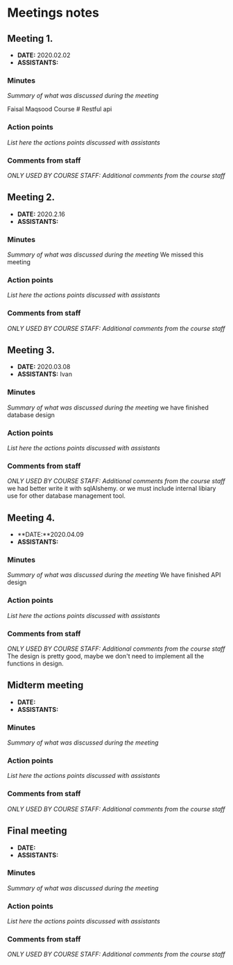 # Meetings notes

## Meeting 1.
* **DATE:** 2020.02.02
* **ASSISTANTS:**


### Minutes
*Summary of what was discussed during the meeting*

Faisal Maqsood 
Course # Restful api 
### Action points
*List here the actions points discussed with assistants*


### Comments from staff
*ONLY USED BY COURSE STAFF: Additional comments from the course staff*

## Meeting 2.
* **DATE:** 2020.2.16
* **ASSISTANTS:**

### Minutes
*Summary of what was discussed during the meeting*
We missed this meeting
### Action points
*List here the actions points discussed with assistants*


### Comments from staff
*ONLY USED BY COURSE STAFF: Additional comments from the course staff*

## Meeting 3.
* **DATE:**  2020.03.08
* **ASSISTANTS:** Ivan

### Minutes
*Summary of what was discussed during the meeting*
we have finished database design
### Action points
*List here the actions points discussed with assistants*


### Comments from staff
*ONLY USED BY COURSE STAFF: Additional comments from the course staff*
we had better write it with sqlAlshemy. or we must include internal libiary use for other database management tool.

## Meeting 4.
* **DATE:**2020.04.09
* **ASSISTANTS:** 

### Minutes
*Summary of what was discussed during the meeting*
We have finished API design
### Action points
*List here the actions points discussed with assistants*


### Comments from staff
*ONLY USED BY COURSE STAFF: Additional comments from the course staff*
The design is pretty good, maybe we don't need to implement all the functions in design.
## Midterm meeting
* **DATE:**
* **ASSISTANTS:**

### Minutes
*Summary of what was discussed during the meeting*

### Action points
*List here the actions points discussed with assistants*


### Comments from staff
*ONLY USED BY COURSE STAFF: Additional comments from the course staff*

## Final meeting
* **DATE:**
* **ASSISTANTS:**

### Minutes
*Summary of what was discussed during the meeting*

### Action points
*List here the actions points discussed with assistants*


### Comments from staff
*ONLY USED BY COURSE STAFF: Additional comments from the course staff*

